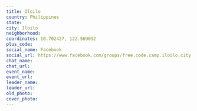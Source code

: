 ```yaml
---
title: Iloilo
country: Philippines
state: 
city: Iloilo
neighborhood: 
coordinates: 10.702427, 122.569032
plus_code:
social_name: Facebook
social_url: https://www.facebook.com/groups/free.code.camp.iloilo.city
chat_name:
chat_url:
event_name:
event_url:
leader_name:
leader_url:
old_photo: 
cover_photo:
---
```

